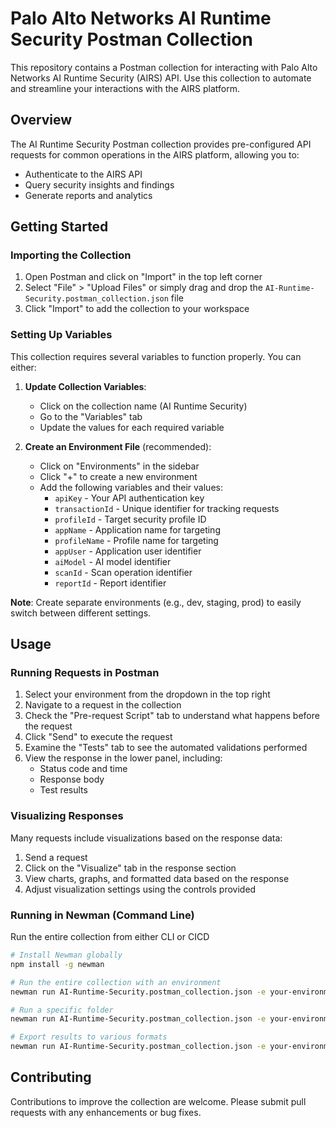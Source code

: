 # Palo Alto Networks AI Runtime Security Postman Collection

This repository contains a Postman collection for interacting with Palo Alto Networks AI Runtime Security (AIRS) API. Use this collection to automate and streamline your interactions with the AIRS platform.

## Overview

The AI Runtime Security Postman collection provides pre-configured API requests for common operations in the AIRS platform, allowing you to:

- Authenticate to the AIRS API
- Query security insights and findings
- Generate reports and analytics

## Getting Started

### Importing the Collection

1. Open Postman and click on "Import" in the top left corner
2. Select "File" > "Upload Files" or simply drag and drop the `AI-Runtime-Security.postman_collection.json` file
3. Click "Import" to add the collection to your workspace

### Setting Up Variables

This collection requires several variables to function properly. You can either:

1. **Update Collection Variables**:
   - Click on the collection name (AI Runtime Security)
   - Go to the "Variables" tab
   - Update the values for each required variable

2. **Create an Environment File** (recommended):
   - Click on "Environments" in the sidebar
   - Click "+" to create a new environment
   - Add the following variables and their values:
     - `apiKey` - Your API authentication key
     - `transactionId` - Unique identifier for tracking requests
     - `profileId` - Target security profile ID
     - `appName` - Application name for targeting
     - `profileName` - Profile name for targeting
     - `appUser` - Application user identifier
     - `aiModel` - AI model identifier
     - `scanId` - Scan operation identifier
     - `reportId` - Report identifier

**Note**: Create separate environments (e.g., dev, staging, prod) to easily switch between different settings.

## Usage

### Running Requests in Postman

1. Select your environment from the dropdown in the top right
2. Navigate to a request in the collection
3. Check the "Pre-request Script" tab to understand what happens before the request
4. Click "Send" to execute the request
5. Examine the "Tests" tab to see the automated validations performed
6. View the response in the lower panel, including:
   - Status code and time
   - Response body
   - Test results

### Visualizing Responses

Many requests include visualizations based on the response data:

1. Send a request
2. Click on the "Visualize" tab in the response section
3. View charts, graphs, and formatted data based on the response
4. Adjust visualization settings using the controls provided

### Running in Newman (Command Line)

Run the entire collection from either CLI or CICD

```bash
# Install Newman globally
npm install -g newman

# Run the entire collection with an environment
newman run AI-Runtime-Security.postman_collection.json -e your-environment.json

# Run a specific folder
newman run AI-Runtime-Security.postman_collection.json -e your-environment.json --folder "Scan Operations"

# Export results to various formats
newman run AI-Runtime-Security.postman_collection.json -e your-environment.json --reporters cli,json,html --reporter-json-export results.json
```

## Contributing

Contributions to improve the collection are welcome. Please submit pull requests with any enhancements or bug fixes.


